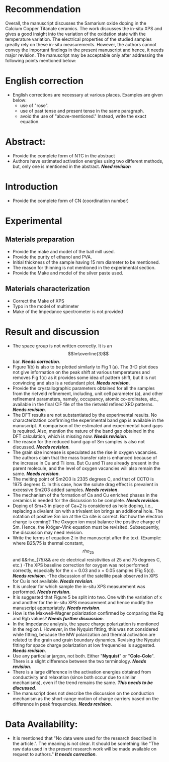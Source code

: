 # Recommendation

Overall, the manuscript discusses the Samarium oxide doping in the Calcium Copper Titanate ceramics. The work discusses the in-situ XPS and gives a good insight into the variation of the oxidation state with the temperature variation. The electrical properties of the studied samples greatly rely on these in-situ measurements. However, the authors cannot convey the important findings in the present manuscript and hence, it needs major revision. The manuscript may be acceptable only after addressing the following points mentioned below:

# English correction
 - English corrections are necessary at various places. Examples are given below:
    - use of "rose".
    - use of past tense and present tense in the same paragraph.
    - avoid the use of "above-mentioned." Instead, write the exact equation.

# Abstract:

  - Provide the complete form of NTC in the abstract
  - Authors have estimated activation energies using two different methods, but, only one is mentioned in the abstract. ***Need revision***


# Introduction
- Provide the complete form of CN (coordination number)


# Experimental 
## Materials preparation
- Provide the make and model of the ball mill used.
- Provide the purity of ethanol and PVA.
- Initial thickness of the sample having 15 mm diameter to be mentioned.
- The reason for thinning is not mentioned in the experimental section.
- Provide the Make and model of the silver paste used.

## Materials characterization
- Correct the Make of XPS
- Typo in the model of multimeter
- Make of the Impedance spectrometer is not provided

# Result and discussion
- The space group is not written correctly. It is an $$Im\overline{3}$$ bar. ***Needs correction***.
- Figure 1(b) is also to be plotted similarly to Fig 1 (a). The 3-D plot does not give information on the peak shift at various temperatures and removes Fig 1(c) as it provides some idea of pattern shift, but it is not convincing and also is a redundant plot. ***Needs revision***.
- Provide the crystallographic parameters obtained for all the samples from the rietveld refinement, including, unit cell parameter (a), and other refinement parameters, namely, occupancy, atomic co-ordinates, etc., available in the final CIF file of the the rietveld refined XRD patterns. ***Needs revision***.
- The DFT results are not substantiated by the experimental results. No characterization confirming the experimental band gap is available in the manuscript. A comparison of the estimated and experimental band gaps is required. Also, mention the nature of the band gap obtained in the DFT calculation, which is missing now. ***Needs revision***.
- The reason for the reduced band gap of Sm samples is also not discussed. ***Needs revision***.
- The grain size increase is speculated as the rise in oxygen vacancies. The authors claim that the mass transfer rate is enhanced because of the increase in Cu and Ti ions. But Cu and Ti are already present in the parent molecule, and the level of oxygen vacancies will also remain the same. ***Needs revision***.
-  The melting point of Sm2O3 is 2335 degrees C, and that of CCTO is 1975 degrees C. In this case, how the solute drag effect is prevalent in excessive Sm2O3 added samples. ***Needs revision***.
- The mechanism of the formation of Ca and Cu enriched phases in the ceramics is needed for the discussion to be complete. ***Needs revision***.
- Doping of Sm+3 in place of Ca+2 is considered as hole doping, i.e., replacing a divalent ion with a trivalent ion brings an additional hole. The notation of positive Sm ion at the Ca site is correct. But how the electron charge is coming? The Oxygen ion must balance the positive charge of Sm. Hence, the Kröger–Vink equation must be revisited. Subsequently, the discussion may need revision.
- Write the terms of equation 2 in the manuscript after the text. (Example: where B25/75 is thermal constant, $$rho_{25}$$ and &&rho_{75}&& are dc electrical resistivities at 25 and 75 degrees C, etc.)
-The XPS baseline correction for oxygen was not performed correctly, especially for the x = 0.03 and x = 0.05 samples (Fig 5(c)). ***Needs revision***.
-The discussion of the satellite peak observed in XPS for Cu is not available. ***Needs revision***.
- It is unclear for which sample the in-situ XPS measurement was performed. ***Needs revision***.
- It is suggested that Figure 5 be split into two. One with the variation of x and another for the in-situ XPS measurement and hence modify the manuscript appropriately. ***Needs revision***.
- How is the Maxwell-Wagner polarization confirmed by comparing the Rg and Rgb values? ***Needs further discussion***.
- In the Impedance analysis, the space charge polarization is mentioned in the region I. However, in the Nyquist fitting, this was not considered while fitting, because the MW polarization and thermal activation are related to the grain and grain boundary dynamics. Revising the Nyquist fitting for space charge polarization at low frequencies is suggested. ***Needs revision***.
- Use any particular jargon, not both. Either "**Nyquist**" or "**Cole-Cole**". There is a slight difference between the two terminology. ***Needs revision***.
- There is a large difference in the activation energies obtained from conductivity and relaxation (since both occur due to similar mechanisms), even if the trend remains the same. ***This needs to be discussed***.
- The manuscript does not describe the discussion on the conduction mechanism as the short-range motion of charge carriers based on the difference in peak frequencies. ***Needs revision***.

# Data Availability: 
- It is mentioned that "No data were used for the research described in the article.". The meaning is not clear. It should be something like "The raw data used in the present research work will be made available on request to authors." ***It needs correction***.
